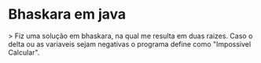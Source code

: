<h1>Bhaskara em java </h1>
> Fiz uma solução em bhaskara, na qual me resulta em duas raizes. Caso o delta ou as variaveis sejam negativas o programa define como "Impossivel Calcular".
